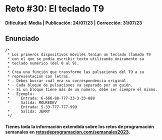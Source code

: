 # Reto #30: El teclado T9
#### Dificultad: Media | Publicación: 24/07/23 | Corrección: 31/07/23

## Enunciado

```
/*
 * Los primeros dispositivos móviles tenían un teclado llamado T9
 * con el que se podía escribir texto utilizando únicamente su
 * teclado numérico (del 0 al 9).
 *
 * Crea una función que transforme las pulsaciones del T9 a su
 * representación con letras.
 * - Debes buscar cuál era su correspondencia original.
 * - Cada bloque de pulsaciones va separado por un guión.
 * - Si un bloque tiene más de un número, debe ser siempre el mismo.
 * - Ejemplo:
 *     Entrada: 6-666-88-777-33-3-33-888
 *     Salida: MOUREDEV
       Entrada: 5-33-777-777-999
 *     Salida: JERRY
 */
```
#### Tienes toda la información extendida sobre los retos de programación semanales en **[retosdeprogramacion.com/semanales2023](https://retosdeprogramacion.com/semanales2023)**.